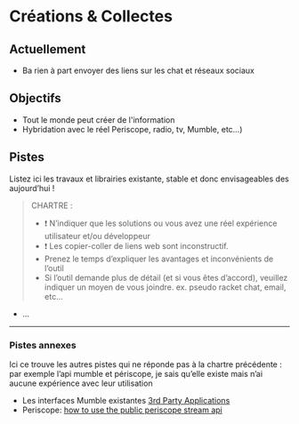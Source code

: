 
Créations & Collectes
===

## Actuellement

- Ba rien à part envoyer des liens sur les chat et réseaux sociaux

## Objectifs

- Tout le monde peut créer de l'information
- Hybridation avec le réel Periscope, radio, tv, Mumble, etc…)

## Pistes

Listez ici les travaux et librairies existante, stable et donc envisageables des aujourd’hui !

> CHARTRE :
> -	:exclamation: N’indiquer que les solutions ou vous avez une réel expérience utilisateur et/ou développeur
> -	:exclamation: Les copier-coller de liens web sont inconstructif.
> -	Prenez le temps d’expliquer les avantages et inconvénients de l’outil
> -	Si l’outil demande plus de détail (et si vous êtes d’accord), veuillez indiquer un moyen de vous joindre. ex. pseudo racket chat, email, etc…

- ...

---

### Pistes annexes

Ici ce trouve les autres pistes qui ne réponde pas à la chartre précédente : par exemple l’api mumble et périscope, je sais qu’elle existe mais n’ai aucune expérience avec leur utilisation

- Les interfaces Mumble existantes [3rd Party Applications](https://wiki.mumble.info/wiki/3rd_Party_Applications)
- Periscope: [how to use the public periscope stream api](https://medium.com/@matteocontrini/how-to-use-the-public-periscope-stream-api-8dfedc7fe872#.h9g0vgy0m)